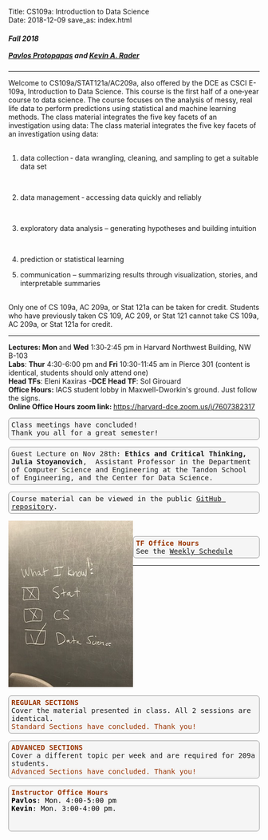 Title: CS109a: Introduction to Data Science <br> 
Date: 2018-12-09
save_as: index.html


<h5>
Fall 2018 <br><br>
<a href="https://iacs.seas.harvard.edu/people/pavlos-protopapas">Pavlos Protopapas</a> and <a href='https://statistics.fas.harvard.edu/people/kevin-rader'>Kevin A. Rader</a></h5>

<hr> 

<style>
pre {
  background-color: #F5F5F5;
  display: block;
  font-family: monospace;
  font-size: 14px;
  white-space: pre;
  border-color: #999999;
  border-width: 1px;
  border-style: solid;
  border-radius: 6px;
  margin: 1em 0;
  padding: 5px;
  white-space: pre-wrap;  
} 
div1 {
    float: right;
} 
div2 {
    float: left;
}
</style>

<p>Welcome to CS109a/STAT121a/AC209a, also offered by the DCE as CSCI E-109a, Introduction to Data Science. This course is the first half of a one‐year course to data science. The course focuses on the analysis of messy, real life data to perform predictions using statistical and machine learning methods. The class material integrates the five key facets of an investigation using data: 
The class material integrates the five key facets of an investigation using data:
<br/><br/>

1. data collection ‐ data wrangling, cleaning, and sampling to get a suitable data set
<br/>

2. data management ‐ accessing data quickly and reliably
<br/> 

3. exploratory data analysis – generating hypotheses and building intuition
<br/>

4. prediction or statistical learning <br/> 

5. communication – summarizing results through visualization, stories, and interpretable summaries
<br/> <br/> 

Only one of CS 109a, AC 209a, or Stat 121a can be taken for credit. Students who have previously taken CS 109, AC 209, or Stat 121 cannot take CS 109a, AC 209a, or Stat 121a for credit.


<hr>

<strong>Lectures: Mon </strong> and <strong>Wed</strong> 1:30‐2:45 pm in Harvard Northwest Building, NW B-103
<br/>
<strong>Labs</strong>: <strong>Thur</strong> 4:30-6:00 pm and <strong>Fri</strong> 10:30-11:45 am in Pierce 301 (content is identical, students should only attend one)
</br>
<strong>Head TFs</strong>: Eleni Kaxiras <strong> -DCE Head TF</strong>: Sol Girouard
</br>
<strong>Office Hours:</strong> IACS student lobby in Maxwell-Dworkin's ground. Just follow the signs. 
<br/>
<strong>Online Office Hours zoom link: </strong><a href="https://harvard-dce.zoom.us/j/7607382317">https://harvard-dce.zoom.us/j/7607382317</a>


<pre style="backgroundcolor:red">Class meetings have concluded! <br />Thank you all for a great semester!</pre>

<pre>Guest Lecture on Nov 28th: <strong>Ethics and Critical Thinking, Julia Stoyanovich</strong>,  Assistant Professor in the Department of Computer Science and Engineering at the Tandon School of Engineering, and the Center for Data Science. </pre>
<pre>Course material can be viewed in the public <a href="https://github.com/Harvard-IACS/2018-CS109A/tree/master/content">GitHub repository</a>.</pre>

<div2>
<img src="images/CS109AImage.png"  style="width:250px"/>
</div2>

<div1>

<pre>
<span style="color: #993300;"><strong>REGULAR SECTIONS</strong></span><br />Cover the material presented in class. All 2 sessions are identical.<br /></span><span style="color: #993300;">Standard Sections have concluded. Thank you!</span>
</pre>

<pre><span style="color: #993300;"><strong>ADVANCED SECTIONS<br /></strong></span>Cover a different topic per week and are required for 209a students.<br /><span style="color: #993300;">Advanced Sections have concluded. Thank you!</span></pre>

<pre><span style="color: #993300;"><strong>Instructor Office Hours</strong></span><br /><span style="color: #000000;"><strong>Pavlos</strong>: Mon. 4:00-5:00 pm</span><br /><span style="color: #999999;"><span style="color: #000000;"><strong>Kevin</strong>: Mon. 3:00-4:00 pm.</span>


</pre>
</div1>

<br/>

<div>
<pre><strong><span style="color: #993300;">TF Office Hours </span></strong><strong><span style="color: #993300;"><br /></span></strong>See the <a href="https://docs.google.com/spreadsheets/d/1QhAIfummebKrfFmS6uHQQ4ut9dQcvcWf2FYnx-NxIs4/edit#gid=0">Weekly Schedule</a></pre>
</div>

<hr />

